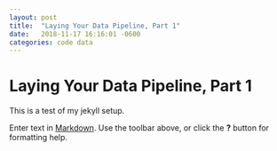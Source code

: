 ```yaml
---
layout: post
title:  "Laying Your Data Pipeline, Part 1"
date:   2018-11-17 16:16:01 -0600
categories: code data
---
```


# Laying Your Data Pipeline, Part 1

This is a test of my jekyll setup.

Enter text in [Markdown](http://daringfireball.net/projects/markdown/). Use the toolbar above, or click the **?** button for formatting help.
